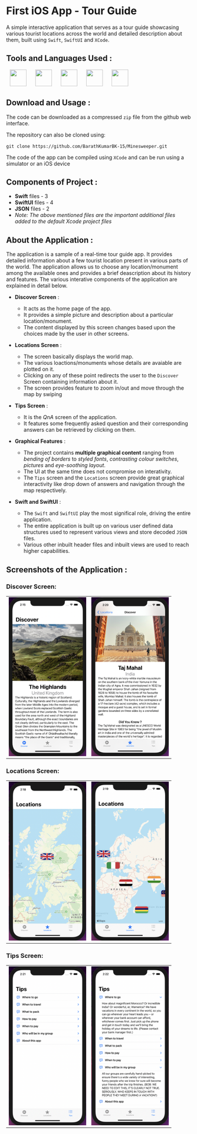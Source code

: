 # First iOS App - Tour Guide
A simple interactive application that serves as a tour guide showcasing various tourist locations across the world and detailed description about them, built using `Swift`, `SwiftUI` and `XCode`.

## Tools and Languages Used :
<p>
<img width="45" height="45" hspace="10" src="https://cdn.worldvectorlogo.com/logos/swift-15.svg"/>
<img width="45" height="45" hspace="10" src="https://developer.apple.com/assets/elements/icons/swiftui/swiftui-96x96_2x.png"/>
<img width="45" height="45" hspace="10" src="https://developer.apple.com/design/human-interface-guidelines/macos/images/app-icon-realistic-materials_2x.png"/>
<img width="45" height="45" hspace="10" src="https://www.vectorlogo.zone/logos/git-scm/git-scm-icon.svg"/>
<img width="45" height="45" hspace="10" src="https://www.vectorlogo.zone/logos/github/github-icon.svg"/>
</p>

## Download and Usage :
The code can be downloaded as a compressed `zip` file from the github web interface.

The repository can also be cloned using:
```
git clone https://github.com/BarathKumarBK-15/Minesweeper.git
```

The code of the app can be compiled using `XCode` and can be run using a simulator or an iOS device

## Components of Project :
- **Swift** files - 3
- **SwiftUI** files - 4
- **JSON** files - 2
- _Note: The above mentioned files are the important additional files added to the default Xcode project files_

## About the Application :
The application is a sample of a real-time tour guide app. It provides detailed information about a few tourist location present in various parts of the world. The application allows us to choose any location/monument among the available ones and provides a brief deascription about its history and features. The various interative components of the application are explained in detail below.
- **Discover Screen** :
  - It acts as the home page of the app.
  - It provides a simple picture and description about a particular location/monument.
  - The content displayed by this screen changes based upon the choices made by the user in other screens.
  
- **Locations Screen** :
  - The screen basically displays the world map.
  - The various loactions/monuments whose details are avaiable are plotted on it.
  - Clicking on any of these point redirects the user to the `Discover` Screen containing information about it.
  - The screen provides feature to zoom in/out and move through the map by swiping

- **Tips Screen** :
  - It is the _QnA_ screen of the application.
  - It features some frequently asked question and their corresponding answers can be retrieved by clicking on them.
  
- **Graphical Features** :
  - The project contains **multiple graphical content** ranging from _bending of borders_ to _styled fonts_, _contrasting colour switches_, _pictures_ and _eye-soothing layout_.
  - The UI at the same time does not compromise on interativity.
  - The `Tips` screen and the `Locations` screen provide great graphical interactivity like drop down of answers and navigation through the map respectively.
  
- **Swift and SwiftUI** :
  - The `Swift` and `SwiftUI` play the most significal role, driving the entire application.
  - The entire application is built up on various user defined data structures used to represent various views and store decoded `JSON` files.
  - Various other inbuilt header files and inbuilt views are used to reach higher capabilities.
  
## Screenshots of the Application :

### Discover Screen:
<table>
  <tr>
    <td> <img src = "screenshots/1.png" height="430" width="210"> </td>
    <td> <img src = "screenshots/2.png" height="430" width="210"> </td>
  </tr>
</table>

### Locations Screen:
<table>
  <tr>
    <td> <img src = "screenshots/3.png" height="430" width="210"> </td>
    <td> <img src = "screenshots/4.png" height="430" width="210"> </td>
  </tr>
</table>

### Tips Screen:
<table>
  <tr>
    <td> <img src = "screenshots/5.png" height="430" width="210"> </td>
    <td> <img src = "screenshots/6.png" height="430" width="210"> </td>
  </tr>
</table>
